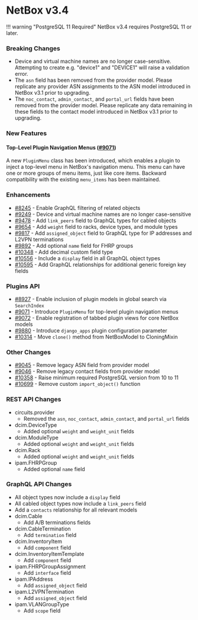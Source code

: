 # NetBox v3.4

!!! warning "PostgreSQL 11 Required"
    NetBox v3.4 requires PostgreSQL 11 or later.

### Breaking Changes

* Device and virtual machine names are no longer case-sensitive. Attempting to create e.g. "device1" and "DEVICE1" will raise a validation error.
* The `asn` field has been removed from the provider model. Please replicate any provider ASN assignments to the ASN model introduced in NetBox v3.1 prior to upgrading.
* The `noc_contact`, `admin_contact`, and `portal_url` fields have been removed from the provider model. Please replicate any data remaining in these fields to the contact model introduced in NetBox v3.1 prior to upgrading.

### New Features

#### Top-Level Plugin Navigation Menus ([#9071](https://github.com/netbox-community/netbox/issues/9071))

A new `PluginMenu` class has been introduced, which enables a plugin to inject a top-level menu in NetBox's navigation menu. This menu can have one or more groups of menu items, just like core items. Backward compatibility with the existing `menu_items` has been maintained.

### Enhancements

* [#8245](https://github.com/netbox-community/netbox/issues/8245) - Enable GraphQL filtering of related objects
* [#9249](https://github.com/netbox-community/netbox/issues/9249) - Device and virtual machine names are no longer case-sensitive
* [#9478](https://github.com/netbox-community/netbox/issues/9478) - Add `link_peers` field to GraphQL types for cabled objects
* [#9654](https://github.com/netbox-community/netbox/issues/9654) - Add `weight` field to racks, device types, and module types
* [#9817](https://github.com/netbox-community/netbox/issues/9817) - Add `assigned_object` field to GraphQL type for IP addresses and L2VPN terminations
* [#9892](https://github.com/netbox-community/netbox/issues/9892) - Add optional `name` field for FHRP groups
* [#10348](https://github.com/netbox-community/netbox/issues/10348) - Add decimal custom field type
* [#10556](https://github.com/netbox-community/netbox/issues/10556) - Include a `display` field in all GraphQL object types
* [#10595](https://github.com/netbox-community/netbox/issues/10595) - Add GraphQL relationships for additional generic foreign key fields

### Plugins API

* [#8927](https://github.com/netbox-community/netbox/issues/8927) - Enable inclusion of plugin models in global search via `SearchIndex`
* [#9071](https://github.com/netbox-community/netbox/issues/9071) - Introduce `PluginMenu` for top-level plugin navigation menus
* [#9072](https://github.com/netbox-community/netbox/issues/9072) - Enable registration of tabbed plugin views for core NetBox models
* [#9880](https://github.com/netbox-community/netbox/issues/9880) - Introduce `django_apps` plugin configuration parameter
* [#10314](https://github.com/netbox-community/netbox/issues/10314) - Move `clone()` method from NetBoxModel to CloningMixin

### Other Changes

* [#9045](https://github.com/netbox-community/netbox/issues/9045) - Remove legacy ASN field from provider model
* [#9046](https://github.com/netbox-community/netbox/issues/9046) - Remove legacy contact fields from provider model
* [#10358](https://github.com/netbox-community/netbox/issues/10358) - Raise minimum required PostgreSQL version from 10 to 11
* [#10699](https://github.com/netbox-community/netbox/issues/10699) - Remove custom `import_object()` function

### REST API Changes

* circuits.provider
    * Removed the `asn`, `noc_contact`, `admin_contact`, and `portal_url` fields
* dcim.DeviceType
    * Added optional `weight` and `weight_unit` fields
* dcim.ModuleType
    * Added optional `weight` and `weight_unit` fields
* dcim.Rack
    * Added optional `weight` and `weight_unit` fields
* ipam.FHRPGroup
    * Added optional `name` field

### GraphQL API Changes

* All object types now include a `display` field
* All cabled object types now include a `link_peers` field
* Add a `contacts` relationship for all relevant models
* dcim.Cable
    * Add A/B terminations fields
* dcim.CableTermination
    * Add `termination` field
* dcim.InventoryItem
    * Add `component` field
* dcim.InventoryItemTemplate
    * Add `component` field
* ipam.FHRPGroupAssignment
    * Add `interface` field
* ipam.IPAddress
    * Add `assigned_object` field
* ipam.L2VPNTermination
    * Add `assigned_object` field
* ipam.VLANGroupType
    * Add `scope` field
